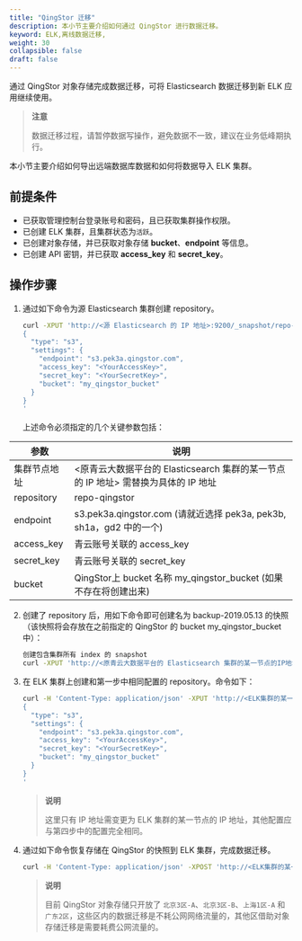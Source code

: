 ```yaml
---
title: "QingStor 迁移"
description: 本小节主要介绍如何通过 QingStor 进行数据迁移。 
keyword: ELK,离线数据迁移,
weight: 30
collapsible: false
draft: false
---
```


通过 QingStor 对象存储完成数据迁移，可将 Elasticsearch 数据迁移到新 ELK 应用继续使用。

> **注意**
> 
> 数据迁移过程，请暂停数据写操作，避免数据不一致，建议在业务低峰期执行。

本小节主要介绍如何导出远端数据库数据和如何将数据导入 ELK 集群。

## 前提条件

- 已获取管理控制台登录账号和密码，且已获取集群操作权限。
- 已创建 ELK 集群，且集群状态为`活跃`。
- 已创建对象存储，并已获取对象存储 **bucket**、**endpoint** 等信息。
- 已创建 API 密钥，并已获取 **access_key** 和 **secret_key**。

## 操作步骤

1. 通过如下命令为源 Elasticsearch 集群创建 repository。

   ```bash
   curl -XPUT 'http://<源 Elasticsearch 的 IP 地址>:9200/_snapshot/repo-qingstor/' -d'
   {
     "type": "s3",
     "settings": {
       "endpoint": "s3.pek3a.qingstor.com",
       "access_key": "<YourAccessKey>",
       "secret_key": "<YourSecretKey>",
       "bucket": "my_qingstor_bucket"
     }
   }
   '
   ```

   上述命令必须指定的几个关键参数包括：

| 参数         | 说明                                                         |
| ------------ | ------------------------------------------------------------ |
| 集群节点地址 | <原青云大数据平台的 Elasticsearch 集群的某一节点的 IP 地址> 需替换为具体的 IP 地址 |
| repository   | repo-qingstor                                                |
| endpoint     | s3.pek3a.qingstor.com (请就近选择 pek3a, pek3b, sh1a，gd2 中的一个) |
| access_key   | 青云账号关联的 access_key                                    |
| secret_key   | 青云账号关联的 secret_key                                    |
| bucket       | QingStor上 bucket 名称 my_qingstor_bucket (如果不存在将创建出来) |

2. 创建了 repository 后，用如下命令即可创建名为 backup-2019.05.13 的快照（该快照将会存放在之前指定的 QingStor 的 bucket my_qingstor_bucket 中）：

   ```bash
   创建包含集群所有 index 的 snapshot
   curl -XPUT 'http://<原青云大数据平台的 Elasticsearch 集群的某一节点的IP地址>:9200/_snapshot/repo-qingstor/migration-2019.05.13?wait_for_completion=true'
   ```

3. 在 ELK 集群上创建和第一步中相同配置的 repository。命令如下：

   ```bash
   curl -H 'Content-Type: application/json' -XPUT 'http://<ELK集群的某一节点的IP地址>:9200/_snapshot/repo-qingstor/' -d'
   {
     "type": "s3",
     "settings": {
       "endpoint": "s3.pek3a.qingstor.com",
       "access_key": "<YourAccessKey>",
       "secret_key": "<YourSecretKey>",
       "bucket": "my_qingstor_bucket"
     }
   }
   '
   ```

   > **说明**
   >
   > 这里只有 IP 地址需变更为 ELK 集群的某一节点的 IP 地址，其他配置应与第四步中的配置完全相同。

4. 通过如下命令恢复存储在 QingStor 的快照到 ELK 集群，完成数据迁移。

   ```bash
   curl -H 'Content-Type: application/json' -XPOST 'http://<ELK集群的某一节点的IP地址>:9200/_snapshot/repo-qingstor/migration-2019.05.13/_restore'
   ```

   > **说明**
   >
   > 目前 QingStor 对象存储只开放了 `北京3区-A`、`北京3区-B`、`上海1区-A` 和 `广东2区`，这些区内的数据迁移是不耗公网网络流量的，其他区借助对象存储迁移是需要耗费公网流量的。
